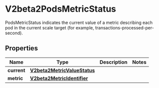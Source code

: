 

# V2beta2PodsMetricStatus

PodsMetricStatus indicates the current value of a metric describing each pod in the current scale target (for example, transactions-processed-per-second).

## Properties

| Name | Type | Description | Notes |
|------------ | ------------- | ------------- | -------------|
|**current** | [**V2beta2MetricValueStatus**](V2beta2MetricValueStatus.md) |  |  |
|**metric** | [**V2beta2MetricIdentifier**](V2beta2MetricIdentifier.md) |  |  |



